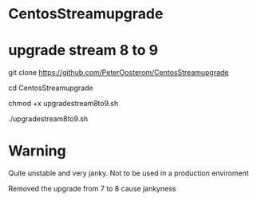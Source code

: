# CentosStreamupgrade

# upgrade stream 8 to 9

git clone https://github.com/PeterOosterom/CentosStreamupgrade

cd CentosStreamupgrade

chmod +x upgradestream8to9.sh

./upgradestream8to9.sh

# Warning

Quite unstable and very janky. Not to be used in a production enviroment

Removed the upgrade from 7 to 8 cause jankyness
